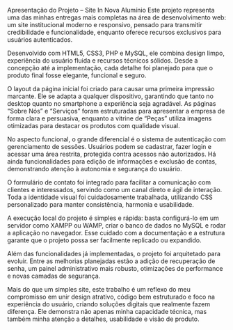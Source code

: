 Apresentação do Projeto – Site In Nova Alumínio
Este projeto representa uma das minhas entregas mais completas na área de desenvolvimento web: um site institucional moderno e responsivo, pensado para transmitir credibilidade e funcionalidade, enquanto oferece recursos exclusivos para usuários autenticados.

Desenvolvido com HTML5, CSS3, PHP e MySQL, ele combina design limpo, experiência do usuário fluida e recursos técnicos sólidos. Desde a concepção até a implementação, cada detalhe foi planejado para que o produto final fosse elegante, funcional e seguro.

O layout da página inicial foi criado para causar uma primeira impressão marcante. Ele se adapta a qualquer dispositivo, garantindo que tanto no desktop quanto no smartphone a experiência seja agradável. As páginas “Sobre Nós” e “Serviços” foram estruturadas para apresentar a empresa de forma clara e persuasiva, enquanto a vitrine de “Peças” utiliza imagens otimizadas para destacar os produtos com qualidade visual.

No aspecto funcional, o grande diferencial é o sistema de autenticação com gerenciamento de sessões. Usuários podem se cadastrar, fazer login e acessar uma área restrita, protegida contra acessos não autorizados. Há ainda funcionalidades para edição de informações e exclusão de contas, demonstrando atenção à autonomia e segurança do usuário.

O formulário de contato foi integrado para facilitar a comunicação com clientes e interessados, servindo como um canal direto e ágil de interação. Toda a identidade visual foi cuidadosamente trabalhada, utilizando CSS personalizado para manter consistência, harmonia e usabilidade.

A execução local do projeto é simples e rápida: basta configurá-lo em um servidor como XAMPP ou WAMP, criar o banco de dados no MySQL e rodar a aplicação no navegador. Esse cuidado com a documentação e a estrutura garante que o projeto possa ser facilmente replicado ou expandido.

Além das funcionalidades já implementadas, o projeto foi arquitetado para evoluir. Entre as melhorias planejadas estão a adição de recuperação de senha, um painel administrativo mais robusto, otimizações de performance e novas camadas de segurança.

Mais do que um simples site, este trabalho é um reflexo do meu compromisso em unir design atrativo, código bem estruturado e foco na experiência do usuário, criando soluções digitais que realmente fazem diferença. Ele demonstra não apenas minha capacidade técnica, mas também minha atenção a detalhes, usabilidade e visão de produto.
